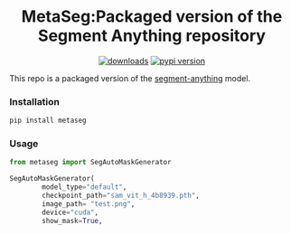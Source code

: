 <div align="center">
<h1>
     MetaSeg:Packaged version of the Segment Anything repository
</h1>
<div>
    <a href="https://pepy.tech/project/metaseg"><img src="https://pepy.tech/badge/metaseg" alt="downloads"></a>
    <a href="https://badge.fury.io/py/metaseg"><img src="https://badge.fury.io/py/metaseg.svg" alt="pypi version"></a>
</div>
</div>

This repo is a packaged version of the [segment-anything](https://github.com/facebookresearch/segment-anything) model.


### Installation
```bash
pip install metaseg
```

### Usage
```python
from metaseg import SegAutoMaskGenerator

SegAutoMaskGenerator(
        model_type="default", 
        checkpoint_path="sam_vit_h_4b8939.pth",
        image_path= "test.png",
        device="cuda",
        show_mask=True, 
```

